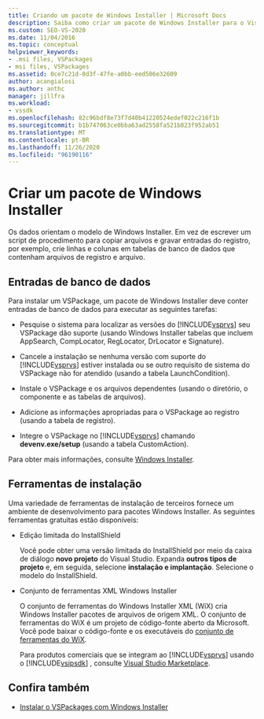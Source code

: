 ```yaml
---
title: Criando um pacote de Windows Installer | Microsoft Docs
description: Saiba como criar um pacote de Windows Installer para o Visual Studio que consiste em tabelas de banco de dados que contêm arquivos de registro e arquivo.
ms.custom: SEO-VS-2020
ms.date: 11/04/2016
ms.topic: conceptual
helpviewer_keywords:
- .msi files, VSPackages
- msi files, VSPackages
ms.assetid: 0ce7c21d-0d3f-47fe-a0bb-eed506e32609
author: acangialosi
ms.author: anthc
manager: jillfra
ms.workload:
- vssdk
ms.openlocfilehash: 82c96bdf8e73f7d40b41220524edef022c216f1b
ms.sourcegitcommit: b1b747063ce0bba63ad2558fa521b823f952ab51
ms.translationtype: MT
ms.contentlocale: pt-BR
ms.lasthandoff: 11/26/2020
ms.locfileid: "96190116"
---
```

# <a name="author-a-windows-installer-package"></a>Criar um pacote de Windows Installer
Os dados orientam o modelo de Windows Installer. Em vez de escrever um script de procedimento para copiar arquivos e gravar entradas do registro, por exemplo, crie linhas e colunas em tabelas de banco de dados que contenham arquivos de registro e arquivo.

## <a name="database-entries"></a>Entradas de banco de dados
Para instalar um VSPackage, um pacote de Windows Installer deve conter entradas de banco de dados para executar as seguintes tarefas:

- Pesquise o sistema para localizar as versões do [!INCLUDE[vsprvs](../../code-quality/includes/vsprvs_md.md)] seu VSPackage dão suporte (usando Windows Installer tabelas que incluem AppSearch, CompLocator, RegLocator, DrLocator e Signature).

- Cancele a instalação se nenhuma versão com suporte do [!INCLUDE[vsprvs](../../code-quality/includes/vsprvs_md.md)] estiver instalada ou se outro requisito de sistema do VSPackage não for atendido (usando a tabela LaunchCondition).

- Instale o VSPackage e os arquivos dependentes (usando o diretório, o componente e as tabelas de arquivos).

- Adicione as informações apropriadas para o VSPackage ao registro (usando a tabela de registro).

- Integre o VSPackage no [!INCLUDE[vsprvs](../../code-quality/includes/vsprvs_md.md)] chamando **devenv.exe/setup** (usando a tabela CustomAction).

Para obter mais informações, consulte [Windows Installer](/windows/desktop/Msi/windows-installer-portal).

## <a name="setup-tools"></a>Ferramentas de instalação
Uma variedade de ferramentas de instalação de terceiros fornece um ambiente de desenvolvimento para pacotes Windows Installer. As seguintes ferramentas gratuitas estão disponíveis:

- Edição limitada do InstallShield

   Você pode obter uma versão limitada do InstallShield por meio da caixa de diálogo **novo projeto** do Visual Studio. Expanda **outros tipos de projeto** e, em seguida, selecione **instalação e implantação**. Selecione o modelo do InstallShield.

- Conjunto de ferramentas XML Windows Installer

   O conjunto de ferramentas do Windows Installer XML (WiX) cria Windows Installer pacotes de arquivos de origem XML. O conjunto de ferramentas do WiX é um projeto de código-fonte aberto da Microsoft. Você pode baixar o código-fonte e os executáveis do [conjunto de ferramentas do WiX](https://sourceforge.net/projects/wix/).

   Para produtos comerciais que se integram ao [!INCLUDE[vsprvs](../../code-quality/includes/vsprvs_md.md)] usando o [!INCLUDE[vsipsdk](../../extensibility/includes/vsipsdk_md.md)] , consulte [Visual Studio Marketplace](https://marketplace.visualstudio.com/).

## <a name="see-also"></a>Confira também
- [Instalar o VSPackages com Windows Installer](../../extensibility/internals/installing-vspackages-with-windows-installer.md)

